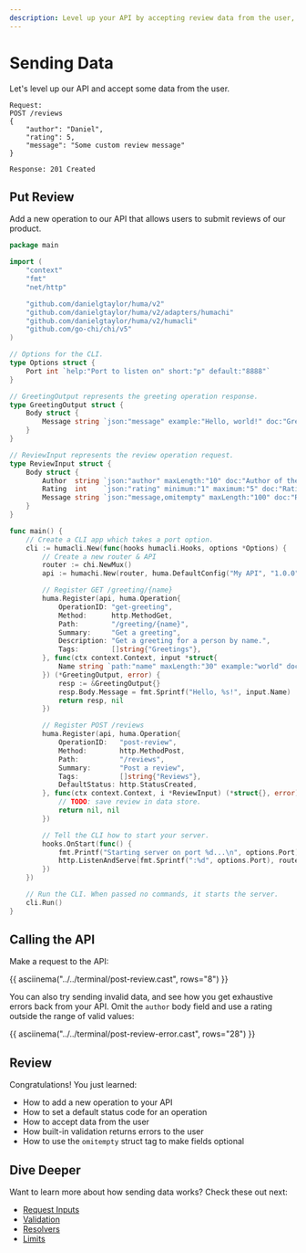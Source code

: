 ```yaml
---
description: Level up your API by accepting review data from the user, complete with built-in validation.
---
```


# Sending Data

Let's level up our API and accept some data from the user.

```title="API Design"
Request:
POST /reviews
{
	"author": "Daniel",
	"rating": 5,
	"message": "Some custom review message"
}

Response: 201 Created
```

## Put Review

Add a new operation to our API that allows users to submit reviews of our product.

```go title="main.go" linenums="1" hl_lines="25-32 57-68"
package main

import (
	"context"
	"fmt"
	"net/http"

	"github.com/danielgtaylor/huma/v2"
	"github.com/danielgtaylor/huma/v2/adapters/humachi"
	"github.com/danielgtaylor/huma/v2/humacli"
	"github.com/go-chi/chi/v5"
)

// Options for the CLI.
type Options struct {
	Port int `help:"Port to listen on" short:"p" default:"8888"`
}

// GreetingOutput represents the greeting operation response.
type GreetingOutput struct {
	Body struct {
		Message string `json:"message" example:"Hello, world!" doc:"Greeting message"`
	}
}

// ReviewInput represents the review operation request.
type ReviewInput struct {
	Body struct {
		Author  string `json:"author" maxLength:"10" doc:"Author of the review"`
		Rating  int    `json:"rating" minimum:"1" maximum:"5" doc:"Rating from 1 to 5"`
		Message string `json:"message,omitempty" maxLength:"100" doc:"Review message"`
	}
}

func main() {
	// Create a CLI app which takes a port option.
	cli := humacli.New(func(hooks humacli.Hooks, options *Options) {
		// Create a new router & API
		router := chi.NewMux()
		api := humachi.New(router, huma.DefaultConfig("My API", "1.0.0"))

		// Register GET /greeting/{name}
		huma.Register(api, huma.Operation{
			OperationID: "get-greeting",
			Method:      http.MethodGet,
			Path:        "/greeting/{name}",
			Summary:     "Get a greeting",
			Description: "Get a greeting for a person by name.",
			Tags:        []string{"Greetings"},
		}, func(ctx context.Context, input *struct{
			Name string `path:"name" maxLength:"30" example:"world" doc:"Name to greet"`
		}) (*GreetingOutput, error) {
			resp := &GreetingOutput{}
			resp.Body.Message = fmt.Sprintf("Hello, %s!", input.Name)
			return resp, nil
		})

		// Register POST /reviews
		huma.Register(api, huma.Operation{
			OperationID:   "post-review",
			Method:        http.MethodPost,
			Path:          "/reviews",
			Summary:       "Post a review",
			Tags:          []string{"Reviews"},
			DefaultStatus: http.StatusCreated,
		}, func(ctx context.Context, i *ReviewInput) (*struct{}, error) {
			// TODO: save review in data store.
			return nil, nil
		})

		// Tell the CLI how to start your server.
		hooks.OnStart(func() {
			fmt.Printf("Starting server on port %d...\n", options.Port)
			http.ListenAndServe(fmt.Sprintf(":%d", options.Port), router)
		})
	})

	// Run the CLI. When passed no commands, it starts the server.
	cli.Run()
}
```

## Calling the API

Make a request to the API:

{{ asciinema("../../terminal/post-review.cast", rows="8") }}

You can also try sending invalid data, and see how you get exhaustive errors back from your API. Omit the `author` body field and use a rating outside the range of valid values:

{{ asciinema("../../terminal/post-review-error.cast", rows="28") }}

## Review

Congratulations! You just learned:

-   How to add a new operation to your API
-   How to set a default status code for an operation
-   How to accept data from the user
-   How built-in validation returns errors to the user
-   How to use the `omitempty` struct tag to make fields optional

## Dive Deeper

Want to learn more about how sending data works? Check these out next:

-   [Request Inputs](../features/request-inputs.md)
-   [Validation](../features/request-validation.md)
-   [Resolvers](../features/request-resolvers.md)
-   [Limits](../features/request-limits.md)
